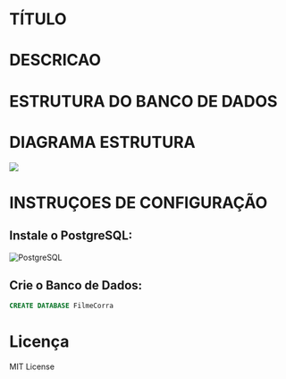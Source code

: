 
# TÍTULO
# DESCRICAO
# ESTRUTURA DO BANCO DE DADOS
# DIAGRAMA ESTRUTURA
<img src=".ModeloERLogico.png">

# INSTRUÇOES DE CONFIGURAÇÃO
## Instale o PostgreSQL:
![PostgreSQL](https://www.pgadmin.org/download/pgadmin-4-windows/)
## Crie o Banco de Dados:
```SQL
CREATE DATABASE FilmeCorra
```

# Licença
MIT License
